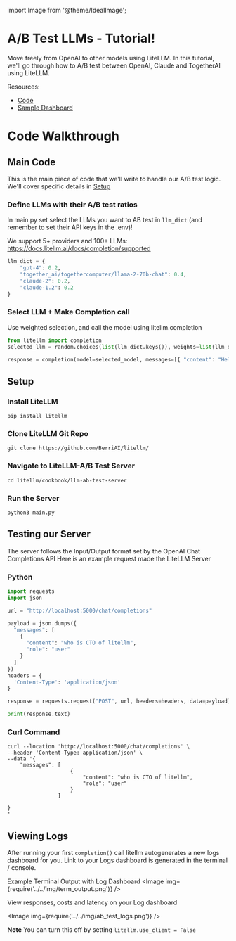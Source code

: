 import Image from '@theme/IdealImage';

# A/B Test LLMs - Tutorial!

Move freely from OpenAI to other models using LiteLLM. In this tutorial, we'll go through how to A/B test between OpenAI, Claude and TogetherAI using LiteLLM.

Resources: 
* [Code](https://github.com/BerriAI/litellm/tree/main/cookbook/llm-ab-test-server)
* [Sample Dashboard](https://lite-llm-abtest-ui.vercel.app/ishaan_discord@berri.ai)

# Code Walkthrough
## Main Code
This is the main piece of code that we'll write to handle our A/B test logic. We'll cover specific details in [Setup](#setup)
### Define LLMs with their A/B test ratios
In main.py set select the LLMs you want to AB test in `llm_dict` (and remember to set their API keys in the .env)!

We support 5+ providers and 100+ LLMs: https://docs.litellm.ai/docs/completion/supported

```python
llm_dict = {
    "gpt-4": 0.2,
    "together_ai/togethercomputer/llama-2-70b-chat": 0.4,
    "claude-2": 0.2,
    "claude-1.2": 0.2
}
```

### Select LLM + Make Completion call
Use weighted selection, and call the model using litellm.completion
```python
from litellm import completion
selected_llm = random.choices(list(llm_dict.keys()), weights=list(llm_dict.values()))[0]

response = completion(model=selected_model, messages=[{ "content": "Hello, how are you?","role": "user"}])

```

## Setup

### Install LiteLLM
```
pip install litellm
```

### Clone LiteLLM Git Repo
```
git clone https://github.com/BerriAI/litellm/
```

### Navigate to LiteLLM-A/B Test Server
```
cd litellm/cookbook/llm-ab-test-server
```


### Run the Server 
```
python3 main.py
```

## Testing our Server
The server follows the Input/Output format set by the OpenAI Chat Completions API
Here is an example request made the LiteLLM Server

### Python
```python
import requests
import json

url = "http://localhost:5000/chat/completions"

payload = json.dumps({
  "messages": [
    {
      "content": "who is CTO of litellm",
      "role": "user"
    }
  ]
})
headers = {
  'Content-Type': 'application/json'
}

response = requests.request("POST", url, headers=headers, data=payload)

print(response.text)

```

### Curl Command
```
curl --location 'http://localhost:5000/chat/completions' \
--header 'Content-Type: application/json' \
--data '{
    "messages": [
                    { 
                        "content": "who is CTO of litellm",
                        "role": "user"
                    }
                ]
    
}
'
```


## Viewing Logs
After running your first `completion()` call litellm autogenerates a new logs dashboard for you. Link to your Logs dashboard is generated in the terminal / console. 

Example Terminal Output with Log Dashboard
<Image img={require('../../img/term_output.png')} />

View responses, costs and latency on your Log dashboard

<Image img={require('../../img/ab_test_logs.png')} />



**Note** You can turn this off by setting `litellm.use_client = False`





